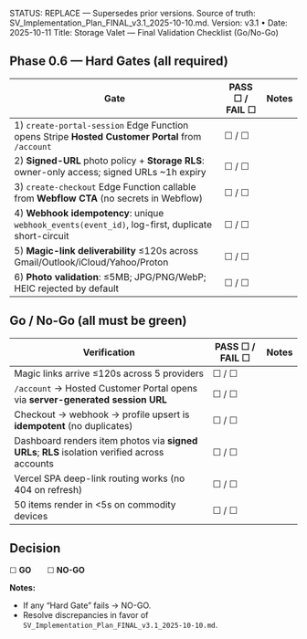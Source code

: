 
STATUS: REPLACE — Supersedes prior versions. Source of truth: SV_Implementation_Plan_FINAL_v3.1_2025-10-10.md.
Version: v3.1 • Date: 2025-10-11
Title: Storage Valet — Final Validation Checklist (Go/No-Go)

## Phase 0.6 — Hard Gates (all required)
| Gate                                                                 | PASS ☐ / FAIL ☐ | Notes |
|----------------------------------------------------------------------|------------------|-------|
| 1) `create-portal-session` Edge Function opens Stripe **Hosted Customer Portal** from `/account` | ☐ / ☐ | |
| 2) **Signed-URL** photo policy + **Storage RLS**: owner-only access; signed URLs ~1h expiry | ☐ / ☐ | |
| 3) `create-checkout` Edge Function callable from **Webflow CTA** (no secrets in Webflow) | ☐ / ☐ | |
| 4) **Webhook idempotency**: unique `webhook_events(event_id)`, log-first, duplicate short-circuit | ☐ / ☐ | |
| 5) **Magic-link deliverability** ≤120s across Gmail/Outlook/iCloud/Yahoo/Proton | ☐ / ☐ | |
| 6) **Photo validation**: ≤5MB; JPG/PNG/WebP; HEIC rejected by default | ☐ / ☐ | |

## Go / No-Go (all must be green)
| Verification                                                         | PASS ☐ / FAIL ☐ | Notes |
|----------------------------------------------------------------------|------------------|-------|
| Magic links arrive ≤120s across 5 providers                          | ☐ / ☐ | |
| `/account` → Hosted Customer Portal opens via **server-generated session URL** | ☐ / ☐ | |
| Checkout → webhook → profile upsert is **idempotent** (no duplicates) | ☐ / ☐ | |
| Dashboard renders item photos via **signed URLs**; **RLS** isolation verified across accounts | ☐ / ☐ | |
| Vercel SPA deep-link routing works (no 404 on refresh)               | ☐ / ☐ | |
| 50 items render in <5s on commodity devices                          | ☐ / ☐ | |

## Decision
☐ **GO**  ☐ **NO-GO**

**Notes:**  
- If any “Hard Gate” fails → NO-GO.  
- Resolve discrepancies in favor of `SV_Implementation_Plan_FINAL_v3.1_2025-10-10.md`.
